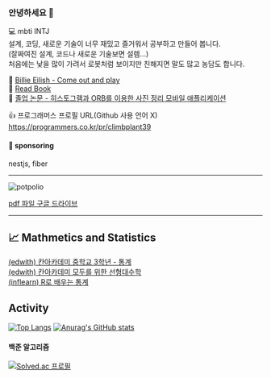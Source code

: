 ### 안녕하세요 👋

💻 mbti INTJ  
설계, 코딩, 새로운 기술이 너무 재밌고 즐거워서 공부하고 만들어 봅니다.  
(잘짜여진 설계, 코드나 새로운 기술보면 설렘...)    
처음에는 낯을 많이 가려서 로봇처럼 보이지만 친해지면 말도 많고 농담도 합니다.  


🎵 [Billie Eilish - Come out and play](https://www.youtube.com/watch?v=iPyGdP0kvAU)  
📖 [Read Book](https://github.com/sangjinsu/book)  
📓 [졸업 논문 - 히스토그램과 ORB를 이용한 사진 정리 모바일 애플리케이션](https://drive.google.com/file/d/1PHUl9XPJ6_ynw1nvDA3p2fm_bqbzqnSL/view?usp=sharing)

👍 프로그래머스 프로필 URL(Github 사용 언어 X)  
https://programmers.co.kr/pr/climbplant39

#### 🏅 sponsoring

nestjs, fiber

---

![potpolio](https://user-images.githubusercontent.com/48817731/145150835-21689797-f5ca-4854-829d-6752175918d1.gif)

[pdf 파일 구글 드라이브](https://drive.google.com/file/d/1AUc7fd9vPckdLjbiVEWkRQymKAgoOa5F/view?usp=sharing)

---

## 📈 Mathmetics and Statistics

[(edwith) 칸아카데미 중학교 3학년 - 통계](https://climbplant39.tistory.com/55?category=992116)  
[(edwith) 칸아카데미 모두를 위한 선형대수학](https://github.com/jinsuSang/linear-algebra-for-everyone)  
[(inflearn) R로 배우는 통계](https://github.com/jinsuSang/Statistics-learned-by-R)

<!--
**jinsuSang/jinsuSang** is a ✨ _special_ ✨ repository because its `README.md` (this file) appears on your GitHub profile.

Here are some ideas to get you started:

- 🔭 I’m currently working on ...
- 🌱 I’m currently learning ...
- 👯 I’m looking to collaborate on ...
- 🤔 I’m looking for help with ...
- 💬 Ask me about ...
- 📫 How to reach me: ...
- 😄 Pronouns: ...
- ⚡ Fun fact: ...
-->

## Activity

[![Top Langs](https://github-readme-stats.vercel.app/api/top-langs/?username=sangjinsu&exclude_repo=JaeEon-Ryu/BeaM4,openCVFeatureMatchingList,opencvFeatureMatching,jinsuSang,numpy-basic,recommendation-system)](https://github.com/jinsuSang/github-readme-stats)
[![Anurag's GitHub stats](https://github-readme-stats.vercel.app/api?username=sangjinsu)](https://github.com/anuraghazra/github-readme-stats)
#### 백준 알고리즘
[![Solved.ac
프로필](http://mazassumnida.wtf/api/v2/generate_badge?boj=climbplant39)](https://solved.ac/climbplant39)

